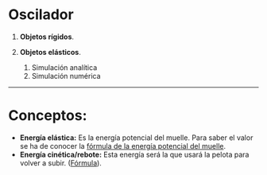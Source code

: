 # Oscilador



1. __Objetos rígidos__.

1. __Objetos elásticos__.
   1. Simulación analítica
   1. Simulación numérica

------------------------------------------------------

# Conceptos:  

* __Energía elástica:__ Es la energía potencial del muelle. Para saber el valor se ha de conocer la [fórmula de la energía potencial del muelle](https://en.wikipedia.org/wiki/Potential_energy).  
* __Energía cinética/rebote:__ Esta energía será la que usará la pelota para volver a subir. ([Fórmula](https://en.wikipedia.org/wiki/Kinetic_energy)).
